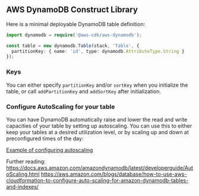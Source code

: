 ## AWS DynamoDB Construct Library

Here is a minimal deployable DynamoDB table definition:

```ts
import dynamodb = require('@aws-cdk/aws-dynamodb');

const table = new dynamodb.Table(stack, 'Table', {
  partitionKey: { name: 'id', type: dynamodb.AttributeType.String }
});
```

### Keys

You can either specify `partitionKey` and/or `sortKey` when you initialize the
table, or call `addPartitionKey` and `addSortKey` after initialization.

### Configure AutoScaling for your table

You can have DynamoDB automatically raise and lower the read and write capacities
of your table by setting up autoscaling. You can use this to either keep your
tables at a desired utilization level, or by scaling up and down at preconfigured
times of the day:

[Example of configuring autoscaling](test/integ.autoscaling.lit.ts)

Further reading:
https://docs.aws.amazon.com/amazondynamodb/latest/developerguide/AutoScaling.html
https://aws.amazon.com/blogs/database/how-to-use-aws-cloudformation-to-configure-auto-scaling-for-amazon-dynamodb-tables-and-indexes/